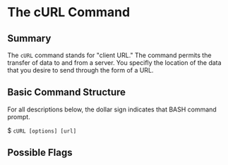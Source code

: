 # The cURL Command

## Summary
The `cURL` command stands for "client URL." The command permits the transfer of data to and from a server. You specifly the location of the data that you desire to send through the form of a URL.

## Basic Command Structure
For all descriptions below, the dollar sign indicates that BASH command prompt.

$ `cURL [options] [url]`

## Possible Flags
